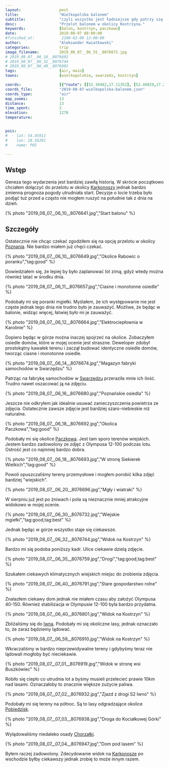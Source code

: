 ```yaml
---
layout:                 post
title:                  "Wielkopolska balonem"
subtitle:               "czyli wszystko jest ładniejsze gdy patrzy się na to z góry"
desc:                   "Przelot balonem w okolicy Kostrzyna."
keywords:               [balon, kostrzyn, paczkowo]
date:                   2019-08-07 08:00:00
#finished_at:            2100-02-09 12:00:00
author:                 "Aleksander Kwiatkowski"
categories:             trip
image_filename:         2019_08_07__06_55__8076872.jpg
# 2019_08_07__06_18__8076692
# 2019_08_07__06_32__8076744
# 2019_08_07__06_40__8076801
tags:                   [air, main]
towns:                  [wielkopolskie, swarzedz, kostrzyn]

coords:                 [{"route": [[52.38462,17.11352], [52.40829,17.26647]], "type": "air"}]
coords_file:            "2019-08-07-wielkopolska-balonem.json"
coords_type:            "air"
map_zooms:              13
distance:               13
time_spent:             2
elevation:              1270
temperature:            


pois:
#  - lat: 54.45911
#    lon: 18.56281
#    name: POI

---
```


[wiki-chorzalki]: https://pl.wikipedia.org/wiki/Chorza%C5%82ki
[wiki-iwno]: https://pl.wikipedia.org/wiki/Iwno_(wojew%C3%B3dztwo_wielkopolskie)
[wiki-karkonosze]: https://pl.wikipedia.org/wiki/Karkonosze
[wiki-paczkowo]: https://pl.wikipedia.org/wiki/Paczkowo_(wojew%C3%B3dztwo_wielkopolskie)
[wiki-pobiedziska]: https://pl.wikipedia.org/wiki/Pobiedziska
[wiki-poznan]: https://pl.wikipedia.org/wiki/Pozna%C5%84
[wiki-swarzedz]: https://pl.wikipedia.org/wiki/Swarz%C4%99dz

## Wstęp

Geneza tego wydarzenia jest bardziej zawiłą historią. W skrócie
początkowo chciałem dołączyć do przelotu w okolicy [Karkonoszy][wiki-karkonosze]
jednak bardzo zmienna prognoza pogody utrudniała start. Decyzje o locie trzeba było podjąć
tuż przed a często nie mogłem ruszyć na południe tak z dnia na dzień.

{% photo "2019_08_07__06_10__8076641.jpg","Start balonu" %}

## Szczegóły

Ostatecznie nie chcąc czekać zgodziłem się na opcję przelotu w okolicy
[Poznania][wiki-poznan]. Nie bardzo miałem już chęci czekać.

{% photo "2019_08_07__06_10__8076649.jpg","Okolice Rabowic o poranku","tag:good" %}

Dowiedziałem się, że lepiej by było zaplanować lot zimą, gdyż wtedy można
również latać w środku dnia.

{% photo "2019_08_07__06_11__8076657.jpg","Ciasne i monotonne osiedle" %}

Podobały mi się poranki mgiełki. Myślałem, że ich występowanie nie jest częste
jednak tego dnia nie trudno było je zauważyć. Możliwe, że będąc w balonie,
widząc więcej, łatwiej było mi je zauważyć.

{% photo "2019_08_07__06_12__8076664.jpg","Elektrociepłownia w Karolinie" %}

Dopiero będąc w górze można inaczej spojrzeć na okolice. Zobaczyłem osiedle
domów, które w mojej ocenie jest straszne. Deweloper zdobył prostokątny kawałek
terenu i zaczął budować identyczne osiedle domów, tworząc ciasne i monotonne
osiedle.

{% photo "2019_08_07__06_14__8076674.jpg","Magazyn fabryki samochodów w Swarzędzu" %}

Patrząc na fabrykę samochodów w [Swarzędzu][wiki-swarzedz] przeraziła mnie ich ilość.
Trudno nawet oszacować ją na zdjęciu.

{% photo "2019_08_07__06_16__8076680.jpg","Poznańskie osiedla" %}

Jeszcze nie odkryłem jak idealnie usuwać zanieczyszczenia powietrza ze zdjęcia.
Ostatecznie zawsze zdjęcie jest bardziej szaro-niebieskie niż naturalne.

{% photo "2019_08_07__06_18__8076692.jpg","Okolica Paczkowa","tag:good" %}

Podobały mi się okolice [Paczkowa][wiki-paczkowo]. Jest tam sporo terenów
wiejskich. Jestem bardzo zadowolony ze zdjęć z Olympusa 12-100 podczas lotu.
Ostrość jest co najmniej bardzo dobra.

{% photo "2019_08_07__06_18__8076693.jpg","W stronę Siekierek Wielkich","tag:good" %}

Powoli opuszczaliśmy tereny przemysłowe i mogłem porobić kilka zdjęć
bardziej "wiejskich".

{% photo "2019_08_07__06_20__8076696.jpg","Mgły i wiatraki" %}

W sierpniu już jest po żniwach i pola są nieznacznie mniej atrakcyjne widokowo
w mojej ocenie.

{% photo "2019_08_07__06_30__8076732.jpg","Wiejskie mgiełki","tag:good,tag:best" %}

Jednak będąc w górze wszystko staje się ciekawsze.

{% photo "2019_08_07__06_32__8076744.jpg","Widok na Kostrzyn" %}

Bardzo mi się podoba poniższy kadr. Ulice ciekawie dzielą zdjęcie.

{% photo "2019_08_07__06_35__8076759.jpg","Drogi","tag:good,tag:best" %}

Szukałem ciekawych klimatycznych wiejskich miejsc do zrobienia zdjęcia.

{% photo "2019_08_07__06_40__8076791.jpg","Stare gospodarstwo rolne" %}

Znalazłem ciekawy dom jednak nie miałem czasu aby założyć Olympusa 40-150.
Również stabilizacja w Olympusie 12-100 była bardzo przydatna.

{% photo "2019_08_07__06_40__8076801.jpg","Widok na Kostrzyn" %}

Zbliżaliśmy się do [Iwna][wiki-iwno]. Podobały mi się okoliczne
lasy, jednak oznaczało to, że zaraz będziemy lądować.

{% photo "2019_08_07__06_59__8076910.jpg","Widok na Kostrzyn" %}

Wkraczaliśmy w bardzo nieprzewidywalne tereny i gdybyśmy teraz
nie lądowali mogłoby być nieciekawie.

{% photo "2019_08_07__07_01__8076919.jpg","Widok w stronę wsi Buszkówiec" %}

Robiło się ciepło co
utrudnia lot a byśmy musieli przelecieć prawie 10km nad lasami.
Oznaczałoby to znacznie większe zużycie paliwa.

{% photo "2019_08_07__07_02__8076932.jpg","Zjazd z drogi S2 Iwno" %}

Podobały mi się tereny na północ. Są to lasy odgradzające okolice
[Pobiedzisk][wiki-pobiedziska].

{% photo "2019_08_07__07_03__8076938.jpg","Droga do Kociałkowej Górki" %}

Wylądowaliśmy niedaleko osady [Chorzałki][wiki-chorzalki].

{% photo "2019_08_07__07_04__8076947.jpg","Dom pod lasem" %}

Byłem raczej zadowolony. Zdecydowanie widok na [Karkonosze][wiki-karkonosze]
po wschodzie byłby ciekawszy jednak zrobię to może innym razem.
